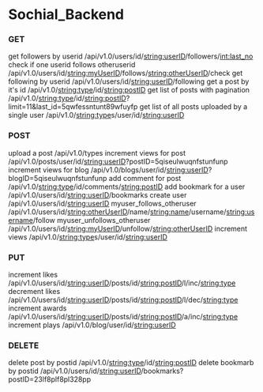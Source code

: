 # Sochial_Backend




### GET
get followers by userid /api/v1.0/users/id/<string:userID>/followers/<int:last_no>
check if one userid follows otheruserid /api/v1.0/users/id/<string:myUserID>/follows/<string:otherUserID>/check
get following by userid /api/v1.0/users/id/<string:userID>/following
get a post by it's id /api/v1.0/<string:type>/id/<string:postID>
get list of posts with pagination /api/v1.0/<string:type>/id/<string:postID>?limit=11&last_id=5qwfessntunt89wfuyfp
get list of all posts uploaded by a single user /api/v1.0/<string:type>s/user/id/<string:userID>


### POST
upload a post    /api/v1.0/types 
increment views for post /api/v1.0/posts/user/id/<string:userID>?postID=5qiseulwuqnfstunfunp
increment views for blog /api/v1.0/blogs/user/id/<string:userID>?blogID=5qiseulwuqnfstunfunp
add comment for post /api/v1.0/<string:type>/id/comments/<string:postID>
add bookmark for a user /api/v1.0/users/id/<string:userID>/bookmarks
create user /api/v1.0/users/id/<string:userID>
myuser_follows_otheruser /api/v1.0/users/id/<string:otherUserID>/name/<string:name>/username/<string:username>/follow
myuser_unfollows_otheruser /api/v1.0/users/id/<string:myUserID>/unfollow/<string:otherUserID>
increment views  /api/v1.0/<string:type>s/user/id/<string:userID>

### PUT
increment likes /api/v1.0/users/id/<string:userID>/posts/id/<string:postID>/l/inc/<string:type>
decrement likes /api/v1.0/users/id/<string:userID>/posts/id/<string:postID>/l/dec/<string:type>
increment awards /api/v1.0/users/id/<string:userID>/posts/id/<string:postID>/a/inc/<string:type>
increment plays  /api/v1.0/blog/user/id/<string:userID>

### DELETE
delete post by postid /api/v1.0/<string:type>/id/<string:postID>
delete bookmarb by postid /api/v1.0/users/id/<string:userID>/bookmarks?postID=23lf8plf8pl328pp
